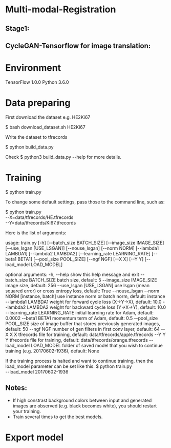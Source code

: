 # Multi-modal-Registration

## Stage1:

## CycleGAN-Tensorflow for image translation:

# Environment
TensorFlow 1.0.0
Python 3.6.0

# Data preparing

First download the dataset e.g. HE2Ki67

$ bash download_dataset.sh HE2Ki67

Write the dataset to tfrecords

$ python build_data.py

Check $ python3 build_data.py --help for more details.

# Training

$ python train.py

To change some default settings, pass those to the command line, such as:

$ python train.py  \
    --X=data/tfrecords/HE.tfrecords \
    --Y=data/tfrecords/Ki67.tfrecords
    
Here is the list of arguments:

usage: train.py [-h] [--batch_size BATCH_SIZE] [--image_size IMAGE_SIZE]
                [--use_lsgan [USE_LSGAN]] [--nouse_lsgan]
                [--norm NORM] [--lambda1 LAMBDA1] [--lambda2 LAMBDA2]
                [--learning_rate LEARNING_RATE] [--beta1 BETA1]
                [--pool_size POOL_SIZE] [--ngf NGF] [--X X] [--Y Y]
                [--load_model LOAD_MODEL]

optional arguments:
  -h, --help             show this help message and exit
  --batch_size BATCH_SIZE
                        batch size, default: 5
  --image_size IMAGE_SIZE
                        image size, default: 256
  --use_lsgan [USE_LSGAN]
                        use lsgan (mean squared error) or cross entropy loss,
                        default: True
  --nouse_lsgan
  --norm NORM           [instance, batch] use instance norm or batch norm,
                        default: instance
  --lambda1 LAMBDA1     weight for forward cycle loss (X->Y->X), default: 10.0
  --lambda2 LAMBDA2     weight for backward cycle loss (Y->X->Y), default:
                        10.0
  --learning_rate LEARNING_RATE
                        initial learning rate for Adam, default: 0.0002
  --beta1 BETA1         momentum term of Adam, default: 0.5
  --pool_size POOL_SIZE
                        size of image buffer that stores previously generated
                        images, default: 50
  --ngf NGF             number of gen filters in first conv layer, default: 64
  --X X                 X tfrecords file for training, default:
                        data/tfrecords/apple.tfrecords
  --Y Y                 Y tfrecords file for training, default:
                        data/tfrecords/orange.tfrecords
  --load_model LOAD_MODEL
                        folder of saved model that you wish to continue
                        training (e.g. 20170602-1936), default: None

If the training process is halted and want to continue training, then the load_model parameter can be set like this.
$ python train.py  \
    --load_model 20170602-1936

## Notes:
- If high constrast background colors between input and generated images are observed (e.g. black becomes white), you should restart your training.
- Train several times to get the best models.

# Export model

